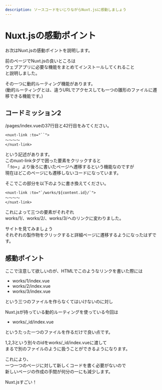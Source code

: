 ```yaml
---
description: ソースコードをいじりながらNuxt.jsに感動しましょう
---
```


# Nuxt.jsの感動ポイント

お次はNuxt.jsの感動ポイントを説明します。

前のページでNuxt.jsの良いところは\
ウェブアプリに必要な機能をまとめてインストールしてくれること\
と説明しました。

その一つに動的ルーティング機能があります。\
(動的ルーティングとは、違うURLでアクセスしても一つの雛形のファイルに遷移できる機能です。)

## コードミッション2
/pages/index.vueの37行目と42行目をみてください。

```
<nuxt-link :to="``">
〜〜〜〜
</nuxt-link>
```

という記述があります。\
このnuxt-linkタグで囲った要素をクリックすると\
「:to=」より後ろに書いたページへ遷移するという機能なのですが\
現在はどこのページにも遷移しないコードになっています。

そこでこの部分を以下のように書き換えてください。
```
<nuxt-link :to="`/works/${content.id}/`">
〜〜〜〜
</nuxt-link>
```

これによって三つの要素がそれぞれ\
works/1/、works/2/、works/3/へのリンクに変わりました。

サイトを見てみましょう\
それぞれの製作物をクリックすると詳細ページに遷移するようになったはずです。
## 感動ポイント
ここで注意して欲しいのが、HTMLでこのようなリンクを書いた際には

- works/1/index.vue
- works/2/index.vue
- works/3/index.vue

という三つのファイルを作らなくてはいけないのに対し

Nuxt.jsが持っている動的ルーティングを使っている今回は

- works/_id/index.vue

というたった一つのファイルを作るだけで良い点です。

1,2,3という別々のidをworks/_id/index.vueに渡して\
まるで別のファイルのように扱うことができるようになります。

これにより、\
一つ一つのページに対して新しくコードを書く必要がないので\
新しいページの作成の手間が何分の一にも減少します。

 Nuxt.jsすごい！
